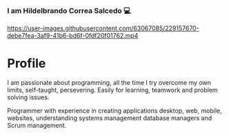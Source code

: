 ### I am Hildelbrando Correa Salcedo 💻

https://user-images.githubusercontent.com/63067085/229157670-debe7fea-3af9-41b6-bd6f-0fdf20f01762.mp4

# Profile

I am passionate about programming, all the time I try overcome my own limits, self-taught, persevering. Easily for learning, teamwork and problem solving issues.

Programmer with experience in creating applications desktop, web, mobile, websites, understanding systems management database managers and Scrum management.


